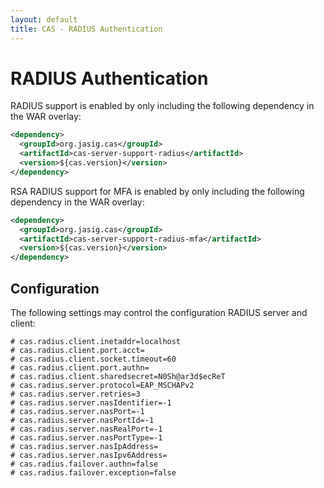 ```yaml
---
layout: default
title: CAS - RADIUS Authentication
---
```


# RADIUS Authentication
RADIUS support is enabled by only including the following dependency in the WAR overlay:

```xml
<dependency>
  <groupId>org.jasig.cas</groupId>
  <artifactId>cas-server-support-radius</artifactId>
  <version>${cas.version}</version>
</dependency>
```

RSA RADIUS support for MFA is enabled by only including the following dependency in the WAR overlay:

```xml
<dependency>
  <groupId>org.jasig.cas</groupId>
  <artifactId>cas-server-support-radius-mfa</artifactId>
  <version>${cas.version}</version>
</dependency>
```

## Configuration

The following settings may control the configuration RADIUS server and client:

```properties
# cas.radius.client.inetaddr=localhost
# cas.radius.client.port.acct=
# cas.radius.client.socket.timeout=60
# cas.radius.client.port.authn=
# cas.radius.client.sharedsecret=N0Sh@ar3d$ecReT
# cas.radius.server.protocol=EAP_MSCHAPv2
# cas.radius.server.retries=3
# cas.radius.server.nasIdentifier=-1
# cas.radius.server.nasPort=-1
# cas.radius.server.nasPortId=-1
# cas.radius.server.nasRealPort=-1
# cas.radius.server.nasPortType=-1
# cas.radius.server.nasIpAddress=
# cas.radius.server.nasIpv6Address=
# cas.radius.failover.authn=false
# cas.radius.failover.exception=false
```
